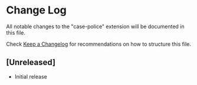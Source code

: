 # Change Log

All notable changes to the "case-police" extension will be documented in this file.

Check [Keep a Changelog](http://keepachangelog.com/) for recommendations on how to structure this file.

## [Unreleased]

- Initial release
